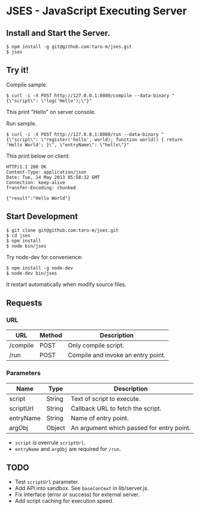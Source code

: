 # JSES - JavaScript Executing Server

## Install and Start the Server.

    $ npm install -g git@github.com:taro-m/jses.git
    $ jses

## Try it!

Compile sample.

    $ curl -i -X POST http://127.0.0.1:8080/compile --data-binary "{\"script\": \"log('Hello');\"}"

This print "Hello" on server console.

Run sample.

    $ curl -i -X POST http://127.0.0.1:8080/run --data-binary "{\"script\": \"register('hello', world); function world() { return 'Hello World'; }\", \"entryName\": \"hello\"}"

This print below on client:

    HTTP/1.1 200 OK
    Content-Type: application/json
    Date: Tue, 14 May 2013 05:58:32 GMT
    Connection: keep-alive
    Transfer-Encoding: chunked
    
    {"result":"Hello World"}

## Start Development

    $ git clone git@github.com:taro-m/jses.git
    $ cd jses
    $ npm install
    $ node bin/jses

Try node-dev for convenience:

    $ npm install -g node-dev
    $ node-dev bin/jses

It restart automatically when modify source files.

## Requests

### URL

URL      |Method |Description
---------|-------|-----------------------------------
/compile |POST   |Only compile script.
/run     |POST   |Compile and invoke an entry point.

### Parameters

Name      |Type   |Description
----------|-------|------------------------------------------
script    |String |Text of script to execute.
scriptUrl |String |Callback URL to fetch the script.
entryName |String |Name of entry point.
argObj    |Object |An argument which passed for entry point.

*   `script` is overrule `scriptUrl`.
*   `entryName` and `argObj` are required for `/run`.

## TODO

*   Test `scriptUrl` parameter.
*   Add API into sandbox.  See `baseContext` in lib/server.js.
*   Fix interface (error or success) for external server.
*   Add script caching for execution speed.
